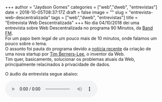 +++
author = "Jaydson Gomes"
categories = ["web","dweb", "entrevistas"]
date = 2018-10-05T08:37:17Z
draft = false
image = ""
slug = "entrevista-web-descentralizada"
tags = ["web","dweb", "entrevistas"]
title = "Entrevista Web Descentralizada"
+++
No dia 04/10/2018 dei uma entrevista sobre Web Descentralizada no programa 90 Minutos, da [Band FM](https://radiobandeirantes.band.uol.com.br/).  
Foi um papo bem legal de um pouco mais de 10 minutos, onde falamos um pouco sobre o tema.  
O assunto foi pauta do programa devido a [notícia recente](https://www.cnet.com/news/interest-surges-in-tim-berners-lees-inrupt-startup-to-remake-the-web/) da criação de uma nova startup por [Tim Berners-Lee](https://en.wikipedia.org/wiki/Tim_Berners-Lee), o inventor da Web.  
Tim quer, basicamente, solucionar os problemas atuais da Web, principalmente relacinados à privacidade de dados.  

O áudio da entrevista segue abaixo: 

<audio controls>
    <source src="/audio/2018/10/entrevista-jaydson-web-descentralizada.ogg" type="audio/ogg">
</audio>